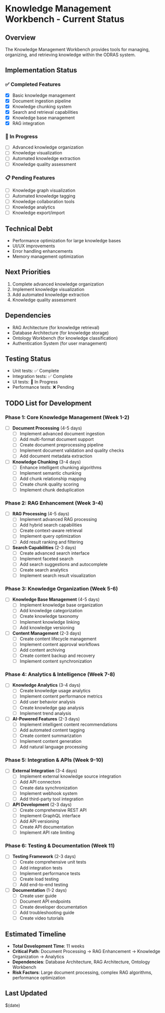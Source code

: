 # Knowledge Management Workbench - Current Status

## Overview
The Knowledge Management Workbench provides tools for managing, organizing, and retrieving knowledge within the ODRAS system.

## Implementation Status

### ✅ Completed Features
- [x] Basic knowledge management
- [x] Document ingestion pipeline
- [x] Knowledge chunking system
- [x] Search and retrieval capabilities
- [x] Knowledge base management
- [x] RAG integration

### 🚧 In Progress
- [ ] Advanced knowledge organization
- [ ] Knowledge visualization
- [ ] Automated knowledge extraction
- [ ] Knowledge quality assessment

### 📋 Pending Features
- [ ] Knowledge graph visualization
- [ ] Automated knowledge tagging
- [ ] Knowledge collaboration tools
- [ ] Knowledge analytics
- [ ] Knowledge export/import

## Technical Debt
- Performance optimization for large knowledge bases
- UI/UX improvements
- Error handling enhancements
- Memory management optimization

## Next Priorities
1. Complete advanced knowledge organization
2. Implement knowledge visualization
3. Add automated knowledge extraction
4. Knowledge quality assessment

## Dependencies
- RAG Architecture (for knowledge retrieval)
- Database Architecture (for knowledge storage)
- Ontology Workbench (for knowledge classification)
- Authentication System (for user management)

## Testing Status
- Unit tests: ✅ Complete
- Integration tests: ✅ Complete
- UI tests: 🚧 In Progress
- Performance tests: ❌ Pending

## TODO List for Development

### Phase 1: Core Knowledge Management (Week 1-2)
- [ ] **Document Processing** (4-5 days)
  - [ ] Implement advanced document ingestion
  - [ ] Add multi-format document support
  - [ ] Create document preprocessing pipeline
  - [ ] Implement document validation and quality checks
  - [ ] Add document metadata extraction

- [ ] **Knowledge Chunking** (3-4 days)
  - [ ] Enhance intelligent chunking algorithms
  - [ ] Implement semantic chunking
  - [ ] Add chunk relationship mapping
  - [ ] Create chunk quality scoring
  - [ ] Implement chunk deduplication

### Phase 2: RAG Enhancement (Week 3-4)
- [ ] **RAG Processing** (4-5 days)
  - [ ] Implement advanced RAG processing
  - [ ] Add hybrid search capabilities
  - [ ] Create context-aware retrieval
  - [ ] Implement query optimization
  - [ ] Add result ranking and filtering

- [ ] **Search Capabilities** (2-3 days)
  - [ ] Create advanced search interface
  - [ ] Implement faceted search
  - [ ] Add search suggestions and autocomplete
  - [ ] Create search analytics
  - [ ] Implement search result visualization

### Phase 3: Knowledge Organization (Week 5-6)
- [ ] **Knowledge Base Management** (4-5 days)
  - [ ] Implement knowledge base organization
  - [ ] Add knowledge categorization
  - [ ] Create knowledge taxonomy
  - [ ] Implement knowledge linking
  - [ ] Add knowledge versioning

- [ ] **Content Management** (2-3 days)
  - [ ] Create content lifecycle management
  - [ ] Implement content approval workflows
  - [ ] Add content archiving
  - [ ] Create content backup and recovery
  - [ ] Implement content synchronization

### Phase 4: Analytics & Intelligence (Week 7-8)
- [ ] **Knowledge Analytics** (3-4 days)
  - [ ] Create knowledge usage analytics
  - [ ] Implement content performance metrics
  - [ ] Add user behavior analysis
  - [ ] Create knowledge gap analysis
  - [ ] Implement trend analysis

- [ ] **AI-Powered Features** (2-3 days)
  - [ ] Implement intelligent content recommendations
  - [ ] Add automated content tagging
  - [ ] Create content summarization
  - [ ] Implement content generation
  - [ ] Add natural language processing

### Phase 5: Integration & APIs (Week 9-10)
- [ ] **External Integration** (3-4 days)
  - [ ] Implement external knowledge source integration
  - [ ] Add API connectors
  - [ ] Create data synchronization
  - [ ] Implement webhook system
  - [ ] Add third-party tool integration

- [ ] **API Development** (2-3 days)
  - [ ] Create comprehensive REST API
  - [ ] Implement GraphQL interface
  - [ ] Add API versioning
  - [ ] Create API documentation
  - [ ] Implement API rate limiting

### Phase 6: Testing & Documentation (Week 11)
- [ ] **Testing Framework** (2-3 days)
  - [ ] Create comprehensive unit tests
  - [ ] Add integration tests
  - [ ] Implement performance tests
  - [ ] Create load testing
  - [ ] Add end-to-end testing

- [ ] **Documentation** (1-2 days)
  - [ ] Create user guide
  - [ ] Document API endpoints
  - [ ] Create developer documentation
  - [ ] Add troubleshooting guide
  - [ ] Create video tutorials

## Estimated Timeline
- **Total Development Time**: 11 weeks
- **Critical Path**: Document Processing → RAG Enhancement → Knowledge Organization → Analytics
- **Dependencies**: Database Architecture, RAG Architecture, Ontology Workbench
- **Risk Factors**: Large document processing, complex RAG algorithms, performance optimization

## Last Updated
$(date)